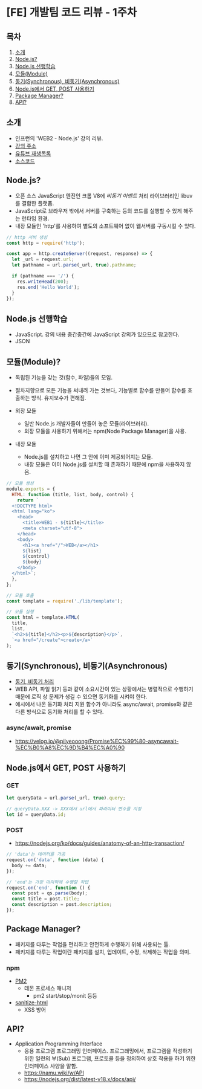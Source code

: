 # [FE] 개발팀 코드 리뷰 - 1주차

## 목차

1. [소개](#소개)
2. [Node.js?](#nodejs)
3. [Node.js 선행학습](#nodejs-선행학습)
4. [모듈(Module)](#모듈module)
5. [동기(Synchronous), 비동기(Asynchronous)](#동기synchronous-비동기asynchronous)
6. [Node.js에서 GET, POST 사용하기](#nodejs에서-get-post-사용하기)
7. [Package Manager?](#package-manager)
8. [API?](#api)

## 소개

- 인프런의 'WEB2 - Node.js' 강의 리뷰.
- [강의 주소](https://www.inflearn.com/course/web2-node-js)
- [유튜브 재생목록](https://www.youtube.com/playlist?list=PLuHgQVnccGMA9QQX5wqj6ThK7t2tsGxjm)
- [소스코드](https://github.com/web-n/Nodejs)

## Node.js?

- 오픈 소스 JavaScript 엔진인 크롬 V8에 _비동기 이벤트_ 처리 라이브러리인 libuv를 결합한 플랫폼.
- JavaScript로 브라우저 밖에서 서버를 구축하는 등의 코드를 실행할 수 있게 해주는 런타임 환경.
- 내장 모듈인 'http'를 사용하여 별도의 소프트웨어 없이 웹서버를 구동시킬 수 있다.

```javascript
// http 서버 생성
const http = require('http');

const app = http.createServer((request, response) => {
  let _url = request.url;
  let pathname = url.parse(_url, true).pathname;

  if (pathname === '/') {
    res.writeHead(200);
    res.end('Hello World');
  }
});
```

## Node.js 선행학습

- JavaScript. 강의 내용 중간중간에 JavaScript 강의가 있으므로 참고한다.
- JSON

## 모듈(Module)?

- 독립된 기능을 갖는 것(함수, 파일)들의 모임.
- 절차지향으로 모든 기능을 써내려 가는 것보다, 기능별로 함수를 만들어 함수를 호출하는 방식. 유지보수가 편해짐.
- 외장 모듈

  - 일반 Node.js 개발자들이 만들어 놓은 모듈(라이브러리).
  - 외장 모듈을 사용하기 위해서는 npm(Node Package Manager)을 사용.

- 내장 모듈
  - Node.js를 설치하고 나면 그 안에 이미 제공되어지는 모듈.
  - 내장 모듈은 이미 Node.js를 설치할 때 존재하기 때문에 npm을 사용하지 않음.

```javascript
// 모듈 생성
module.exports = {
  HTML: function (title, list, body, control) {
    return `
  <!DOCTYPE html>
  <html lang="ko">
    <head>
      <title>WEB1 - ${title}</title>
      <meta charset="utf-8">
    </head>
    <body>
      <h1><a href="/">WEB</a></h1>
      ${list}
      ${control}      
      ${body}
    </body>
  </html>`;
  },
};

// 모듈 호출
const template = require('./lib/template');

// 모듈 실행
const html = template.HTML(
  title,
  list,
  `<h2>${title}</h2><p>${description}</p>`,
  `<a href="/create">create</a>`
);
```

## 동기(Synchronous), 비동기(Asynchronous)

- [동기, 비동기 처리](https://velog.io/@daybreak/%EB%8F%99%EA%B8%B0-%EB%B9%84%EB%8F%99%EA%B8%B0-%EC%B2%98%EB%A6%AC)
- WEB API, 파일 읽기 등과 같이 소요시간이 있는 상황에서는 병렬적으로 수행하기 때문에 로직 상 문제가 생길 수 있으면 동기화를 시켜야 한다.
- 예시에서 나온 동기화 처리 지원 함수가 아니라도 async/await, promise와 같은 다른 방식으로 동기화 처리를 할 수 있다.

### async/await, promise

- https://velog.io/@pilyeooong/Promise%EC%99%80-asyncawait-%EC%B0%A8%EC%9D%B4%EC%A0%90

## Node.js에서 GET, POST 사용하기

### GET

```javascript
let queryData = url.parse(_url, true).query;

// queryData.XXX -> XXX에서 url에서 파라미터 변수를 지정
let id = queryData.id;
```

### POST

- https://nodejs.org/ko/docs/guides/anatomy-of-an-http-transaction/

```javascript
// 'data'는 데이터를 가공
request.on('data', function (data) {
  body += data;
});

// 'end'는 가장 마지막에 수행할 작업
request.on('end', function () {
  const post = qs.parse(body);
  const title = post.title;
  const description = post.description;
});
```

## Package Manager?

- 패키지를 다루는 작업을 편리하고 안전하게 수행하기 위해 사용되는 툴.
- 패키지를 다루는 작업이란 패키지를 설치, 업데이트, 수정, 삭제하는 작업을 의미.

### npm

- [PM2](https://pm2.keymetrics.io)
  - 데몬 프로세스 매니저
    - pm2 start/stop/monit 등등
- [sanitize-html](https://www.npmjs.com/package/sanitize-html)
  - XSS 방어

## API?

- *A*pplication *P*rogramming *I*nterface
  - 응용 프로그램 프로그래밍 인터페이스. 프로그래밍에서, 프로그램을 작성하기 위한 일련의 부(Sub) 프로그램, 프로토콜 등을 정의하여 상호 작용을 하기 위한 인터페이스 사양을 말함.
  - https://namu.wiki/w/API
  - https://nodejs.org/dist/latest-v18.x/docs/api/
